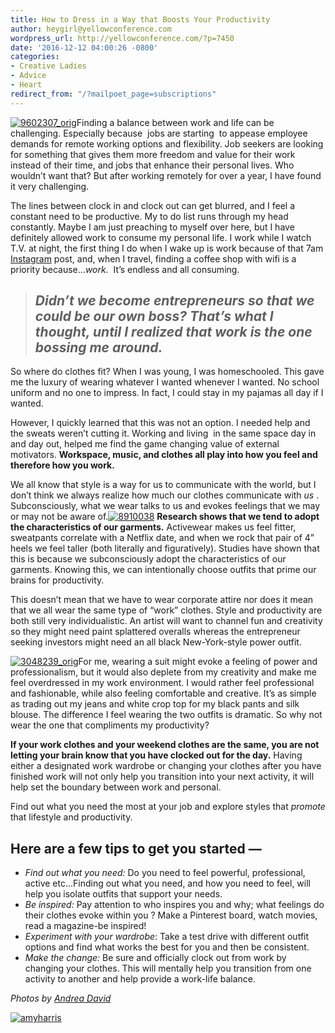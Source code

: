 ```yaml
---
title: How to Dress in a Way that Boosts Your Productivity
author: heygirl@yellowconference.com
wordpress_url: http://yellowconference.com/?p=7450
date: '2016-12-12 04:00:26 -0800'
categories:
- Creative Ladies
- Advice
- Heart
redirect_from: "/?mailpoet_page=subscriptions"
---
```


[![9602307_orig](https://yellow-blog-images.imgix.net/2016/12/9602307_orig.jpg)](https://yellow-blog-images.imgix.net/2016/12/9602307_orig.jpg)Finding a balance between work and life can be challenging. Especially because  jobs are starting  to appease employee demands for remote working options and flexibility. Job seekers are looking for something that gives them more freedom and value for their work instead of their time, and jobs that enhance their personal lives. Who wouldn’t want that? But after working remotely for over a year, I have found it very challenging.

The lines between clock in and clock out can get blurred, and I feel a constant need to be productive. My to do list runs through my head constantly. Maybe I am just preaching to myself over here, but I have definitely allowed work to consume my personal life. I work while I watch T.V. at night, the first thing I do when I wake up is work because of that 7am [Instagram](https://www.instagram.com/taperedmagazine/) post, and, when I travel, finding a coffee shop with wifi is a priority because…_work._  It’s endless and all consuming.

> ## _Didn’t we become entrepreneurs so that we could be our own boss? That’s what I thought, until I realized that work is the one bossing me around._

So where do clothes fit? When I was young, I was homeschooled. This gave me the luxury of wearing whatever I wanted whenever I wanted. No school uniform and no one to impress. In fact, I could stay in my pajamas all day if I wanted.

However, I quickly learned that this was not an option. I needed help and the sweats weren’t cutting it. Working and living  in the same space day in and day out, helped me find the game changing value of external motivators. **Workspace, music, and clothes all play into how you feel and therefore how you work.**

We all know that style is a way for us to communicate with the world, but I don’t think we always realize how much our clothes communicate with _us_ . Subconsciously, what we wear talks to us and evokes feelings that we may or may not be aware of.[![8910038](https://yellow-blog-images.imgix.net/2016/12/8910038.jpg)](https://yellow-blog-images.imgix.net/2016/12/8910038.jpg) **Research shows that we tend to adopt the characteristics of our garments.** Activewear makes us feel fitter, sweatpants correlate with a Netflix date, and when we rock that pair of 4” heels we feel taller (both literally and figuratively). Studies have shown that this is because we subconsciously adopt the characteristics of our garments. Knowing this, we can intentionally choose outfits that prime our brains for productivity.

This doesn’t mean that we have to wear corporate attire nor does it mean that we all wear the same type of “work” clothes. Style and productivity are both still very individualistic. An artist will want to channel fun and creativity so they might need paint splattered overalls whereas the entrepreneur seeking investors might need an all black New-York-style power outfit.

[![3048239_orig](https://yellow-blog-images.imgix.net/2016/12/3048239_orig.jpg)](https://yellow-blog-images.imgix.net/2016/12/3048239_orig.jpg)For me, wearing a suit might evoke a feeling of power and professionalism, but it would also deplete from my creativity and make me feel overdressed in my work environment. I would rather feel professional and fashionable, while also feeling comfortable and creative. It’s as simple as trading out my jeans and white crop top for my black pants and silk blouse. The difference I feel wearing the two outfits is dramatic. So why not wear the one that compliments my productivity?

**If your work clothes and your weekend clothes are the same, you are not letting your brain know that you have clocked out for the day.** Having either a designated work wardrobe or changing your clothes after you have finished work will not only help you transition into your next activity, it will help set the boundary between work and personal.

Find out what you need the most at your job and explore styles that _promote_ that lifestyle and productivity.

## **Here are a few tips to get you started —**

*   _Find out what you need:_ Do you need to feel powerful, professional, active etc...Finding out what you need, and how you need to feel, will help you isolate outfits that support your needs.
*   _Be inspired:_ Pay attention to who inspires you and why; what feelings do their clothes evoke within you ? Make a Pinterest board, watch movies, read a magazine-be inspired!
*   _Experiment with your wardrobe_: Take a test drive with different outfit options and find what works the best for you and then be consistent.
*   _Make the change:_ Be sure and officially clock out from work by changing your clothes. This will mentally help you transition from one activity to another and help provide a work-life balance.

_Photos by [Andrea David](http://andreadavid.co/)_

[![amyharris](https://yellow-blog-images.imgix.net/2016/12/AMYHARRIS.jpg)](http://www.taperedmagazine.com/)
